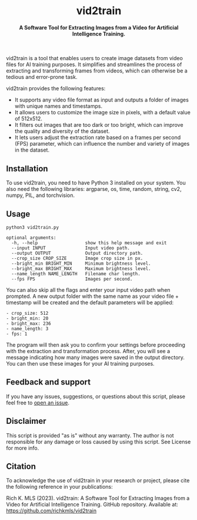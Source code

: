 <h1 align="center">vid2train</h1>

#### <p align="center">A Software Tool for Extracting Images from a Video for Artificial Intelligence Training.</p><br>

vid2train is a tool that enables users to create image datasets from video files for AI training purposes. It simplifies and streamlines the process of extracting and transforming frames from videos, which can otherwise be a tedious and error-prone task. 

vid2train provides the following features:

- It supports any video file format as input and outputs a folder of images with unique names and timestamps.
- It allows users to customize the image size in pixels, with a default value of 512x512.
- It filters out images that are too dark or too bright, which can improve the quality and diversity of the dataset.
- It lets users adjust the extraction rate based on a frames per second (FPS) parameter, which can influence the number and variety of images in the dataset.

## Installation

To use vid2train, you need to have Python 3 installed on your system. You also need the following libraries: argparse, os, time, random, string, cv2, numpy, PIL, and torchvision.

## Usage

```
python3 vid2train.py

optional arguments:
  -h, --help                  show this help message and exit
  --input INPUT               Input video path.
  --output OUTPUT             Output directory path.
  --crop_size CROP_SIZE       Image crop size in px.                      
  --bright_min BRIGHT_MIN     Minimum brightness level.
  --bright_max BRIGHT_MAX     Maximum brightness level.                  
  --name_length NAME_LENGTH   Filename char length.
  --fps FPS                   Images per second.
```

You can also skip all the flags and enter your input video path when prompted. A new output folder with the same name as your video file + timestamp will be created and the default parameters will be applied:

```
- crop_size: 512
- bright_min: 20
- bright_max: 236
- name_length: 3
- fps: 1
```

The program will then ask you to confirm your settings before proceeding with the extraction and transformation process. After, you will see a message indicating how many images were saved in the output directory. You can then use these images for your AI training purposes.

## Feedback and support

If you have any issues, suggestions, or questions about this script, please feel free to [open an issue](https://github.com/richkmls/vid2train/issues).

## Disclaimer

This script is provided "as is" without any warranty. The author is not responsible for any damage or loss caused by using this script. 
See License for more info.

## Citation
To acknowledge the use of vid2train in your research or project, please cite the following reference in your publications:

Rich K. MLS (2023). vid2train: A Software Tool for Extracting Images from a Video for Artificial Intelligence Training. GitHub repository. Available at: https://github.com/richkmls/vid2train
